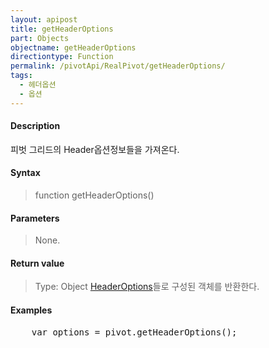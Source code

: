 ```yaml
---
layout: apipost
title: getHeaderOptions
part: Objects
objectname: getHeaderOptions
directiontype: Function
permalink: /pivotApi/RealPivot/getHeaderOptions/
tags:
  - 헤더옵션
  - 옵션
---
```



#### Description

 피벗 그리드의 Header옵션정보들을 가져온다.    

#### Syntax

> function getHeaderOptions()

#### Parameters

> None.

#### Return value

> Type: Object 
> [HeaderOptions](/pivotApi/types/HeaderOptions/)들로 구성된 객체를 반환한다.     

#### Examples 

<pre class="prettyprint">
    var options = pivot.getHeaderOptions();
</pre>

